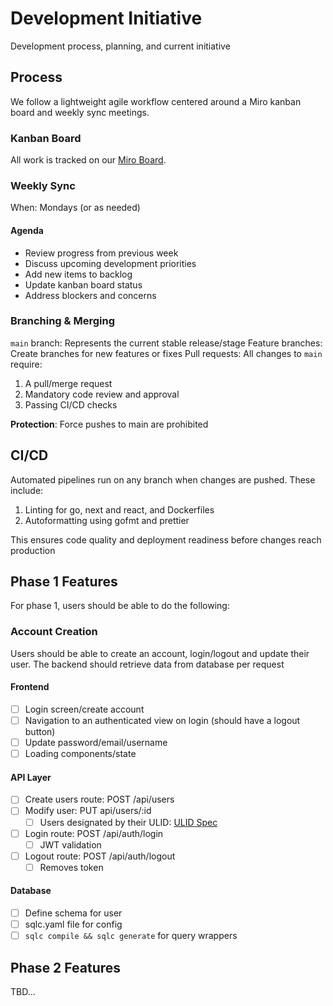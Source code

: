# Development Initiative

Development process, planning, and current initiative

## Process
We follow a lightweight agile workflow centered around a Miro kanban board and weekly sync meetings.

### Kanban Board

All work is tracked on our [Miro Board](https://miro.com/app/board/uXjVJ20Dk1s=/?share_link_id=99270898306).

### Weekly Sync

When: Mondays (or as needed)

#### Agenda

- Review progress from previous week
- Discuss upcoming development priorities
- Add new items to backlog
- Update kanban board status
- Address blockers and concerns

### Branching & Merging

`main` branch: Represents the current stable release/stage
Feature branches: Create branches for new features or fixes
Pull requests: All changes to `main` require:

1. A pull/merge request
2. Mandatory code review and approval
3. Passing CI/CD checks

**Protection**: Force pushes to main are prohibited

## CI/CD

Automated pipelines run on any branch when changes are pushed. These include:

1. Linting for go, next and react, and Dockerfiles
2. Autoformatting using gofmt and prettier

This ensures code quality and deployment readiness before changes reach production

## Phase 1 Features

For phase 1, users should be able to do the following:

### Account Creation

Users should be able to create an account, login/logout and update their user. The backend should retrieve data from database per request

#### Frontend

- [ ] Login screen/create account
- [ ] Navigation to an authenticated view on login (should have a logout button)
- [ ] Update password/email/username
- [ ] Loading components/state

#### API Layer

- [ ] Create users route: POST /api/users
- [ ] Modify user: PUT api/users/:id
  - [ ] Users designated by their ULID: [ULID Spec](https://github.com/oklog/ulid)
- [ ] Login route: POST /api/auth/login
  - [ ] JWT validation
- [ ] Logout route: POST /api/auth/logout
  - [ ] Removes token

#### Database

- [ ] Define schema for user
- [ ] sqlc.yaml file for config
- [ ] ```sqlc compile && sqlc generate``` for query wrappers

## Phase 2 Features

TBD...
